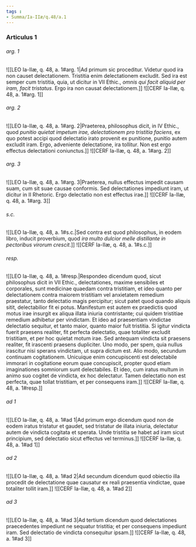 ```yaml
---
tags : 
- Summa/Ia-IIæ/q.48/a.1
---
```


### Articulus 1

###### arg. 1
![[LEO Ia-IIæ, q. 48, a. 1#arg. 1|Ad primum sic proceditur. Videtur quod ira non causet delectationem. Tristitia enim delectationem excludit. Sed ira est semper cum tristitia, quia, ut dicitur in VII Ethic., *omnis qui facit aliquid per iram, facit tristatus*. Ergo ira non causat delectationem.]]
![[CERF Ia-IIæ, q. 48, a. 1#arg. 1]]

###### arg. 2
![[LEO Ia-IIæ, q. 48, a. 1#arg. 2|Praeterea, philosophus dicit, in IV Ethic., quod *punitio quietat impetum irae, delectationem pro tristitia faciens*, ex quo potest accipi quod delectatio irato provenit ex punitione, punitio autem excludit iram. Ergo, adveniente delectatione, ira tollitur. Non est ergo effectus delectationi coniunctus.]]
![[CERF Ia-IIæ, q. 48, a. 1#arg. 2]]

###### arg. 3
![[LEO Ia-IIæ, q. 48, a. 1#arg. 3|Praeterea, nullus effectus impedit causam suam, cum sit suae causae conformis. Sed delectationes impediunt iram, ut dicitur in II Rhetoric. Ergo delectatio non est effectus irae.]]
![[CERF Ia-IIæ, q. 48, a. 1#arg. 3]]

###### s.c.
![[LEO Ia-IIæ, q. 48, a. 1#s.c.|Sed contra est quod philosophus, in eodem libro, inducit proverbium, quod *ira multo dulcior melle distillante in pectoribus virorum crescit*.]]
![[CERF Ia-IIæ, q. 48, a. 1#s.c.]]

###### resp.
![[LEO Ia-IIæ, q. 48, a. 1#resp.|Respondeo dicendum quod, sicut philosophus dicit in VII Ethic., delectationes, maxime sensibiles et corporales, sunt medicinae quaedam contra tristitiam, et ideo quanto per delectationem contra maiorem tristitiam vel anxietatem remedium praestatur, tanto delectatio magis percipitur; sicut patet quod quando aliquis sitit, delectabilior fit ei potus. Manifestum est autem ex praedictis quod motus irae insurgit ex aliqua illata iniuria contristante; cui quidem tristitiae remedium adhibetur per vindictam. Et ideo ad praesentiam vindictae delectatio sequitur, et tanto maior, quanto maior fuit tristitia. Si igitur vindicta fuerit praesens realiter, fit perfecta delectatio, quae totaliter excludit tristitiam, et per hoc quietat motum irae. Sed antequam vindicta sit praesens realiter, fit irascenti praesens dupliciter. Uno modo, per spem, quia nullus irascitur nisi sperans vindictam, ut supra dictum est. Alio modo, secundum continuam cogitationem. Unicuique enim concupiscenti est delectabile immorari in cogitatione eorum quae concupiscit, propter quod etiam imaginationes somniorum sunt delectabiles. Et ideo, cum iratus multum in animo suo cogitet de vindicta, ex hoc delectatur. Tamen delectatio non est perfecta, quae tollat tristitiam, et per consequens iram.]]
![[CERF Ia-IIæ, q. 48, a. 1#resp.]]

###### ad 1
![[LEO Ia-IIæ, q. 48, a. 1#ad 1|Ad primum ergo dicendum quod non de eodem iratus tristatur et gaudet, sed tristatur de illata iniuria, delectatur autem de vindicta cogitata et sperata. Unde tristitia se habet ad iram sicut principium, sed delectatio sicut effectus vel terminus.]]
![[CERF Ia-IIæ, q. 48, a. 1#ad 1]]

###### ad 2
![[LEO Ia-IIæ, q. 48, a. 1#ad 2|Ad secundum dicendum quod obiectio illa procedit de delectatione quae causatur ex reali praesentia vindictae, quae totaliter tollit iram.]]
![[CERF Ia-IIæ, q. 48, a. 1#ad 2]]

###### ad 3
![[LEO Ia-IIæ, q. 48, a. 1#ad 3|Ad tertium dicendum quod delectationes praecedentes impediunt ne sequatur tristitia; et per consequens impediunt iram. Sed delectatio de vindicta consequitur ipsam.]]
![[CERF Ia-IIæ, q. 48, a. 1#ad 3]]

